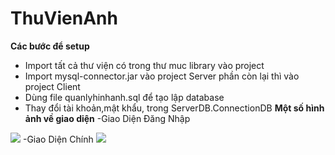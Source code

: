 # ThuVienAnh

**Các bước để setup**
- Import tất cả thư viện có trong thư muc library vào project
- Import mysql-connector.jar vào project Server phần còn lại thì vào project Client
- Dùng file quanlyhinhanh.sql để tạo lập database
- Thay đổi tài khoản,mật khẩu, trong ServerDB.ConnectionDB
**Một số hình ảnh về giao diện**
-Giao Diện Đăng Nhập
<img src="https://imgur.com/3mS9CuZ">
-Giao Diện Chính
<img src="https://imgur.com/HTqFYFO">

